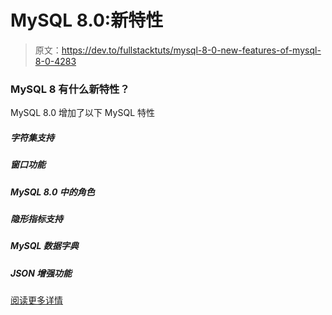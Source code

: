 # MySQL 8.0:新特性

> 原文：<https://dev.to/fullstacktuts/mysql-8-0-new-features-of-mysql-8-0-4283>

### MySQL 8 有什么新特性？

MySQL 8.0 增加了以下 MySQL 特性

##### 字符集支持

##### 窗口功能

##### MySQL 8.0 中的角色

##### 隐形指标支持

##### MySQL 数据字典

##### JSON 增强功能

[阅读更多详情](https://www.fullstacktutorials.com/mysql-8-features-55.html)